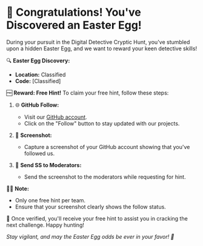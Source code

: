 # 🎉 Congratulations! You've Discovered an Easter Egg!

During your pursuit in the Digital Detective Cryptic Hunt, you've stumbled upon a hidden Easter Egg, and we want to reward your keen detective skills!

🔍 **Easter Egg Discovery:**
- **Location:** Classified
- **Code:** [Classified]

🆓 **Reward: Free Hint!**
To claim your free hint, follow these steps:

1. 🌐 **GitHub Follow:**
   - Visit our [GitHub account](https://github.com/therohanrathee).
   - Click on the "Follow" button to stay updated with our projects.

2. 📸 **Screenshot:**
   - Capture a screenshot of your GitHub account showing that you've followed us.

3. 📩 **Send SS to Moderators:**
   - Send the screenshot to the moderators while requesting for hint.

🕵️‍♂️ **Note:**
- Only one free hint per team.
- Ensure that your screenshot clearly shows the follow status.

🎊 Once verified, you'll receive your free hint to assist you in cracking the next challenge. Happy hunting!

*Stay vigilant, and may the Easter Egg odds be ever in your favor! 🥚*
